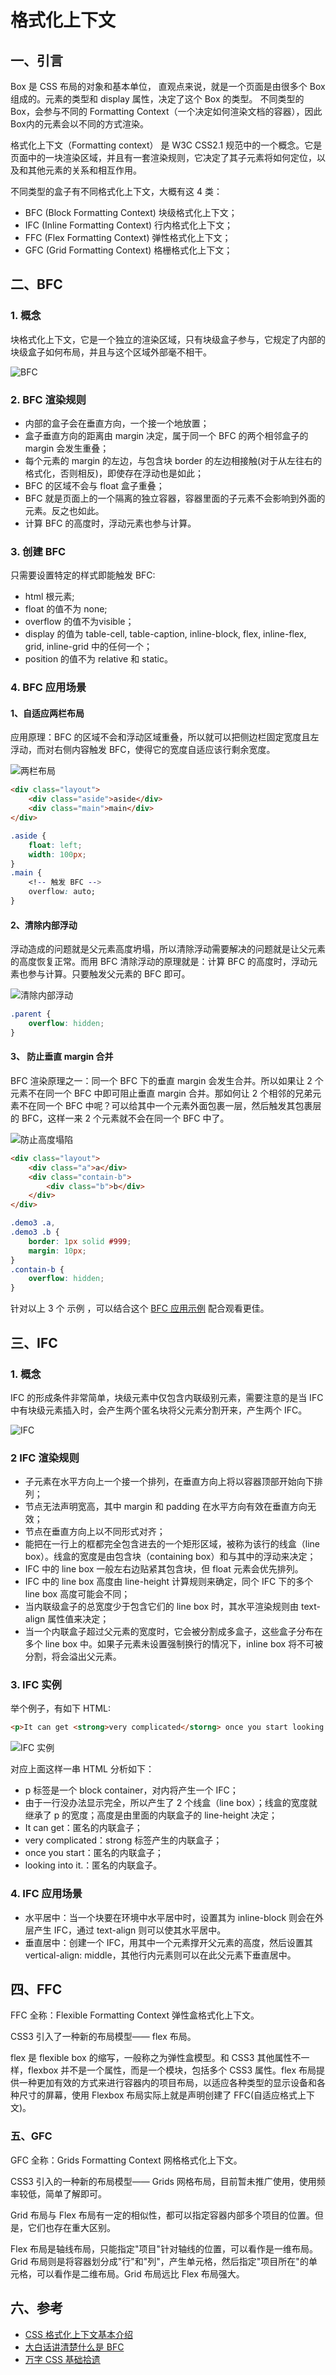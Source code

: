 # 格式化上下文

## 一、引言 <a href="#yswwx" id="yswwx"></a>

Box 是 CSS 布局的对象和基本单位， 直观点来说，就是一个页面是由很多个 Box 组成的。元素的类型和 display 属性，决定了这个 Box 的类型。 不同类型的 Box，会参与不同的 Formatting Context（一个决定如何渲染文档的容器），因此Box内的元素会以不同的方式渲染。

格式化上下文（Formatting context） 是 W3C CSS2.1 规范中的一个概念。它是页面中的一块渲染区域，并且有一套渲染规则，它决定了其子元素将如何定位，以及和其他元素的关系和相互作用。

不同类型的盒子有不同格式化上下文，大概有这 4 类：

* BFC (Block Formatting Context) 块级格式化上下文；
* IFC (Inline Formatting Context) 行内格式化上下文；
* FFC (Flex Formatting Context) 弹性格式化上下文；
* GFC (Grid Formatting Context) 格栅格式化上下文；

## 二、**BFC**

### 1. 概念

块格式化上下文，它是一个独立的渲染区域，只有块级盒子参与，它规定了内部的块级盒子如何布局，并且与这个区域外部毫不相干。

![BFC](https://p3-juejin.byteimg.com/tos-cn-i-k3u1fbpfcp/4a73e2276d8b41f0a905361f151157e2\~tplv-k3u1fbpfcp-zoom-in-crop-mark:1304:0:0:0.awebp)

### **2. BFC 渲染规则**

* 内部的盒子会在垂直方向，一个接一个地放置；
* 盒子垂直方向的距离由 margin 决定，属于同一个 BFC 的两个相邻盒子的 margin 会发生重叠；
* 每个元素的 margin 的左边，与包含块 border 的左边相接触(对于从左往右的格式化，否则相反)，即使存在浮动也是如此；
* BFC 的区域不会与 float 盒子重叠；
* BFC 就是页面上的一个隔离的独立容器，容器里面的子元素不会影响到外面的元素。反之也如此。
* 计算 BFC 的高度时，浮动元素也参与计算。

### **3. 创建 BFC**

只需要设置特定的样式即能触发  BFC:

* html 根元素;
* float 的值不为 none;
* overflow 的值不为visible；
* display 的值为 table-cell, table-caption, inline-block, flex, inline-flex, grid, inline-grid 中的任何一个；
* position 的值不为 relative 和 static。

### **4. BFC 应用场景**

#### 1、自适应两栏布局

应用原理：BFC 的区域不会和浮动区域重叠，所以就可以把侧边栏固定宽度且左浮动，而对右侧内容触发 BFC，使得它的宽度自适应该行剩余宽度。

![两栏布局](https://p3-juejin.byteimg.com/tos-cn-i-k3u1fbpfcp/cc555b773b304ec2af61a8fcbb9bafcb\~tplv-k3u1fbpfcp-zoom-in-crop-mark:1304:0:0:0.awebp)

```html
<div class="layout">
    <div class="aside">aside</div>
    <div class="main">main</div>
</div>
```

```css
.aside {
    float: left;
    width: 100px;
}
.main {
    <!-- 触发 BFC -->
    overflow: auto;
}
```

#### 2、清除内部浮动

浮动造成的问题就是父元素高度坍塌，所以清除浮动需要解决的问题就是让父元素的高度恢复正常。而用 BFC 清除浮动的原理就是：计算 BFC 的高度时，浮动元素也参与计算。只要触发父元素的 BFC 即可。

![清除内部浮动](https://p3-juejin.byteimg.com/tos-cn-i-k3u1fbpfcp/b1b790fa15ca4e3599aa53a8d1c2e973\~tplv-k3u1fbpfcp-zoom-in-crop-mark:1304:0:0:0.awebp)

```css
.parent {
    overflow: hidden;
}
```

#### 3、 防止垂直 margin 合并

BFC 渲染原理之一：同一个 BFC 下的垂直 margin 会发生合并。所以如果让 2 个元素不在同一个 BFC 中即可阻止垂直 margin 合并。那如何让 2 个相邻的兄弟元素不在同一个 BFC 中呢？可以给其中一个元素外面包裹一层，然后触发其包裹层的 BFC，这样一来 2 个元素就不会在同一个 BFC 中了。

![防止高度塌陷](https://p3-juejin.byteimg.com/tos-cn-i-k3u1fbpfcp/7e533424631140d5b8bbb48266303709\~tplv-k3u1fbpfcp-zoom-in-crop-mark:1304:0:0:0.awebp)

```html
<div class="layout">
    <div class="a">a</div>
    <div class="contain-b">
        <div class="b">b</div>
    </div>
</div>
```

```css
.demo3 .a,
.demo3 .b {
    border: 1px solid #999;
    margin: 10px;
}
.contain-b {
    overflow: hidden;
}
```

针对以上 3 个 示例 ，可以结合这个 [BFC 应用示例](https://link.juejin.cn/?target=https%3A%2F%2Fcodepen.io%2Fbulandent%2Fpen%2FeYBVpEm) 配合观看更佳。

## 三、**IFC**

### 1. 概念

IFC 的形成条件非常简单，块级元素中仅包含内联级别元素，需要注意的是当 IFC 中有块级元素插入时，会产生两个匿名块将父元素分割开来，产生两个 IFC。

![IFC](https://p3-juejin.byteimg.com/tos-cn-i-k3u1fbpfcp/5cee1281ae5f44a69abc94fb9fa760fd\~tplv-k3u1fbpfcp-zoom-in-crop-mark:1304:0:0:0.awebp)

### **2 IFC 渲染规则**

* 子元素在水平方向上一个接一个排列，在垂直方向上将以容器顶部开始向下排列；
* 节点无法声明宽高，其中 margin 和 padding 在水平方向有效在垂直方向无效；
* 节点在垂直方向上以不同形式对齐；
* 能把在一行上的框都完全包含进去的一个矩形区域，被称为该行的线盒（line box）。线盒的宽度是由包含块（containing box）和与其中的浮动来决定；
* IFC 中的 line box 一般左右边贴紧其包含块，但 float 元素会优先排列。
* IFC 中的 line box 高度由 line-height 计算规则来确定，同个 IFC 下的多个 line box 高度可能会不同；
* 当内联级盒子的总宽度少于包含它们的 line box 时，其水平渲染规则由 text-align 属性值来决定；
* 当一个内联盒子超过父元素的宽度时，它会被分割成多盒子，这些盒子分布在多个 line box 中。如果子元素未设置强制换行的情况下，inline box 将不可被分割，将会溢出父元素。

### 3. IFC 实例

举个例子，有如下 HTML:&#x20;

```html
<p>It can get <strong>very complicated</storng> once you start looking into it.</p>
```

![IFC 实例](https://p3-juejin.byteimg.com/tos-cn-i-k3u1fbpfcp/d357e140d61c4635a13771067758862b\~tplv-k3u1fbpfcp-zoom-in-crop-mark:1304:0:0:0.awebp)

对应上面这样一串 HTML 分析如下：

* p 标签是一个 block container，对内将产生一个 IFC；
* 由于一行没办法显示完全，所以产生了 2 个线盒（line box）；线盒的宽度就继承了 p 的宽度；高度是由里面的内联盒子的 line-height 决定；
* It can get：匿名的内联盒子；
* very complicated：strong 标签产生的内联盒子；
* once you start：匿名的内联盒子；
* looking into it.：匿名的内联盒子。

### **4. IFC 应用场景**

* 水平居中：当一个块要在环境中水平居中时，设置其为 inline-block 则会在外层产生 IFC，通过 text-align 则可以使其水平居中。
* 垂直居中：创建一个 IFC，用其中一个元素撑开父元素的高度，然后设置其 vertical-align: middle，其他行内元素则可以在此父元素下垂直居中。

## 四、FFC

FFC 全称：Flexible Formatting Context 弹性盒格式化上下文。

CSS3 引入了一种新的布局模型—— flex 布局。

flex 是 flexible box  的缩写，一般称之为弹性盒模型。和 CSS3 其他属性不一样，flexbox 并不是一个属性，而是一个模块，包括多个 CSS3 属性。flex 布局提供一种更加有效的方式来进行容器内的项目布局，以适应各种类型的显示设备和各种尺寸的屏幕，使用 Flexbox 布局实际上就是声明创建了 FFC(自适应格式上下文)。

### 五、GFC

GFC 全称：Grids Formatting Context 网格格式化上下文。

CSS3 引入的一种新的布局模型—— Grids 网格布局，目前暂未推广使用，使用频率较低，简单了解即可。

Grid 布局与 Flex 布局有一定的相似性，都可以指定容器内部多个项目的位置。但是，它们也存在重大区别。

Flex 布局是轴线布局，只能指定"项目"针对轴线的位置，可以看作是一维布局。Grid 布局则是将容器划分成"行"和"列"，产生单元格，然后指定"项目所在"的单元格，可以看作是二维布局。Grid 布局远比 Flex 布局强大。

## 六、参考

* [CSS 格式化上下文基本介绍](https://juejin.cn/post/6941355126191816711)
* [大白话讲清楚什么是 BFC](https://juejin.cn/post/6950082193632788493)
* [万字 CSS 基础拾遗](https://juejin.cn/post/6941206439624966152)
